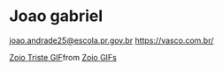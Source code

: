 # Joao gabriel
joao.andrade25@escola.pr.gov.br
https://vasco.com.br/
<div class="tenor-gif-embed" data-postid="19060672" data-share-method="host" data-aspect-ratio="1" data-width="100%"><a href="https://tenor.com/view/zoio-triste-to-muito-triste-to-com-depressao-depressao-gif-19060672">Zoio Triste GIF</a>from <a href="https://tenor.com/search/zoio-gifs">Zoio GIFs</a></div> <script type="text/javascript" async src="https://tenor.com/embed.js"></script>
